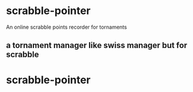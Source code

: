 # scrabble-pointer

An online scrabble points recorder for tornaments

## a tornament manager like swiss manager but for scrabble

# scrabble-pointer
